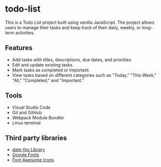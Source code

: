 # todo-list

This is a Todo List project built using vanilla JavaScript. The project allows users to manage their tasks and keep track of their daily, weekly, or long-term activities.

## Features

- Add tasks with titles, descriptions, due dates, and priorities.
- Edit and update existing tasks.
- Mark tasks as completed or important.
- View tasks based on different categories such as "Today," "This Week," "All," "Completed," and "Important."

## Tools
- Visual Studio Code
- Git and GitHub
- Webpack Module Bundler
- Linux terminal

## Third party libraries
- [date-fns Library](https://date-fns.org/)
- [Google Fonts](https://fonts.google.com/)
- [Font Awesome  Icons](https://fontawesome.com/)
